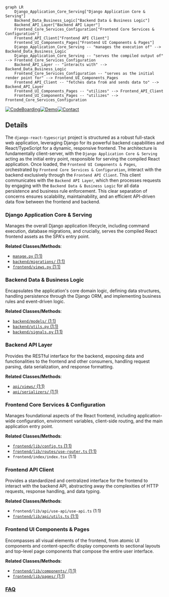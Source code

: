 ```mermaid
graph LR
    Django_Application_Core_Serving["Django Application Core & Serving"]
    Backend_Data_Business_Logic["Backend Data & Business Logic"]
    Backend_API_Layer["Backend API Layer"]
    Frontend_Core_Services_Configuration["Frontend Core Services & Configuration"]
    Frontend_API_Client["Frontend API Client"]
    Frontend_UI_Components_Pages["Frontend UI Components & Pages"]
    Django_Application_Core_Serving -- "manages the execution of" --> Backend_Data_Business_Logic
    Django_Application_Core_Serving -- "serves the compiled output of" --> Frontend_Core_Services_Configuration
    Backend_API_Layer -- "interacts with" --> Backend_Data_Business_Logic
    Frontend_Core_Services_Configuration -- "serves as the initial render point for" --> Frontend_UI_Components_Pages
    Frontend_API_Client -- "fetches data from and sends data to" --> Backend_API_Layer
    Frontend_UI_Components_Pages -- "utilizes" --> Frontend_API_Client
    Frontend_UI_Components_Pages -- "utilizes" --> Frontend_Core_Services_Configuration
```

[![CodeBoarding](https://img.shields.io/badge/Generated%20by-CodeBoarding-9cf?style=flat-square)](https://github.com/CodeBoarding/CodeBoarding)[![Demo](https://img.shields.io/badge/Try%20our-Demo-blue?style=flat-square)](https://www.codeboarding.org/demo)[![Contact](https://img.shields.io/badge/Contact%20us%20-%20contact@codeboarding.org-lightgrey?style=flat-square)](mailto:contact@codeboarding.org)

## Details

The `django-react-typescript` project is structured as a robust full-stack web application, leveraging Django for its powerful backend capabilities and React/TypeScript for a dynamic, responsive frontend. The architecture is fundamentally client-server, with the `Django Application Core & Serving` acting as the initial entry point, responsible for serving the compiled React application. Once loaded, the `Frontend UI Components & Pages`, orchestrated by `Frontend Core Services & Configuration`, interact with the backend exclusively through the `Frontend API Client`. This client communicates with the `Backend API Layer`, which then processes requests by engaging with the `Backend Data & Business Logic` for all data persistence and business rule enforcement. This clear separation of concerns ensures scalability, maintainability, and an efficient API-driven data flow between the frontend and backend.

### Django Application Core & Serving
Manages the overall Django application lifecycle, including command execution, database migrations, and crucially, serves the compiled React frontend assets as the SPA's entry point.


**Related Classes/Methods**:

- <a href="https://github.com/marcelovicentegc/django-react-typescript/blob/main/manage.py" target="_blank" rel="noopener noreferrer">`manage.py` (1:1)</a>
- <a href="https://github.com/marcelovicentegc/django-react-typescript/blob/main/backend/migrations/" target="_blank" rel="noopener noreferrer">`backend/migrations/` (1:1)</a>
- <a href="https://github.com/marcelovicentegc/django-react-typescript/blob/main/frontend/views.py" target="_blank" rel="noopener noreferrer">`frontend/views.py` (1:1)</a>


### Backend Data & Business Logic
Encapsulates the application's core domain logic, defining data structures, handling persistence through the Django ORM, and implementing business rules and event-driven logic.


**Related Classes/Methods**:

- <a href="https://github.com/marcelovicentegc/django-react-typescript/blob/main/backend/models/" target="_blank" rel="noopener noreferrer">`backend/models/` (1:1)</a>
- <a href="https://github.com/marcelovicentegc/django-react-typescript/blob/main/backend/utils.py" target="_blank" rel="noopener noreferrer">`backend/utils.py` (1:1)</a>
- <a href="https://github.com/marcelovicentegc/django-react-typescript/blob/main/backend/signals.py" target="_blank" rel="noopener noreferrer">`backend/signals.py` (1:1)</a>


### Backend API Layer
Provides the RESTful interface for the backend, exposing data and functionalities to the frontend and other consumers, handling request parsing, data serialization, and response formatting.


**Related Classes/Methods**:

- <a href="https://github.com/marcelovicentegc/django-react-typescript/blob/main/api/views/" target="_blank" rel="noopener noreferrer">`api/views/` (1:1)</a>
- <a href="https://github.com/marcelovicentegc/django-react-typescript/blob/main/api/serializers/" target="_blank" rel="noopener noreferrer">`api/serializers/` (1:1)</a>


### Frontend Core Services & Configuration
Manages foundational aspects of the React frontend, including application-wide configuration, environment variables, client-side routing, and the main application entry point.


**Related Classes/Methods**:

- <a href="https://github.com/marcelovicentegc/django-react-typescript/blob/main/frontend/lib/config.ts" target="_blank" rel="noopener noreferrer">`frontend/lib/config.ts` (1:1)</a>
- <a href="https://github.com/marcelovicentegc/django-react-typescript/blob/main/frontend/lib/routes/use-router.ts" target="_blank" rel="noopener noreferrer">`frontend/lib/routes/use-router.ts` (1:1)</a>
- `frontend/index/index.tsx` (1:1)


### Frontend API Client
Provides a standardized and centralized interface for the frontend to interact with the backend API, abstracting away the complexities of HTTP requests, response handling, and data typing.


**Related Classes/Methods**:

- `frontend/lib/api/use-api/use-api.ts` (1:1)
- <a href="https://github.com/marcelovicentegc/django-react-typescript/blob/main/frontend/lib/api/utils.ts" target="_blank" rel="noopener noreferrer">`frontend/lib/api/utils.ts` (1:1)</a>


### Frontend UI Components & Pages
Encompasses all visual elements of the frontend, from atomic UI components and content-specific display components to sectional layouts and top-level page components that compose the entire user interface.


**Related Classes/Methods**:

- <a href="https://github.com/marcelovicentegc/django-react-typescript/blob/main/frontend/lib/components/" target="_blank" rel="noopener noreferrer">`frontend/lib/components/` (1:1)</a>
- <a href="https://github.com/marcelovicentegc/django-react-typescript/blob/main/frontend/lib/pages/" target="_blank" rel="noopener noreferrer">`frontend/lib/pages/` (1:1)</a>




### [FAQ](https://github.com/CodeBoarding/GeneratedOnBoardings/tree/main?tab=readme-ov-file#faq)